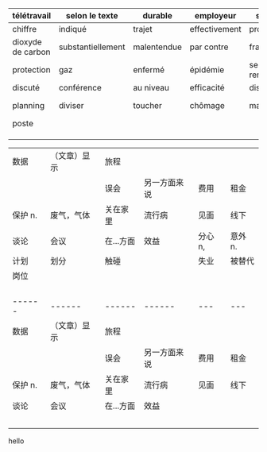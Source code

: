 | télétravail       | selon le texte    | durable     | employeur     | salariés      | chez soi      |
| ----------------- | ----------------- | ----------- | ------------- | ------------- | ------------- |
| chiffre           | indiqué           | trajet      | effectivement | protection    | émission      |
| dioxyde de carbon | substantiellement | malentendue | par contre    | frais         | loyer         |
| protection        | gaz               | enfermé     | épidémie      | se rencontrer | hors ligne    |
| discuté           | conférence        | au niveau   | efficacité    | distractions  | imprévus      |
| planning          | diviser           | toucher     | chômage       | majeur        | sont remplace |
| poste             |                   |             |               |               |               |
|                   |                   |             |               |               |               |
|                   |                   |             |               |               |               |
|                   |                   |             |               |               |               |


|        |        |        |        |       |       |
| ------ | ------ | ------ | ------ | ----- | ----- |
| 数据     | （文章）显示 | 旅程     |        |       |       |
|        |        | 误会     | 另一方面来说 | 费用    | 租金    |
| 保护  n. | 废气，气体  | 关在家里   | 流行病    | 见面    | 线下    |
| 谈论     | 会议     | 在...方面 | 效益     | 分心 n, | 意外 n. |
| 计划     | 划分     | 触碰     |        | 失业    | 被替代   |
| 岗位     |        |        |        |       |       |
|        |        |        |        |       |       |
|        |        |        |        |       |       |
|        |        |        |        |       |       |
|        |        |        |        |     |     |
| ------ | ------ | ------ | ------ | --- | --- |
| 数据     | （文章）显示 | 旅程     |        |     |     |
|        |        | 误会     | 另一方面来说 | 费用  | 租金  |
| 保护  n. | 废气，气体  | 关在家里   | 流行病    | 见面  | 线下  |
| 谈论     | 会议     | 在...方面 | 效益     |     |     |
|        |        |        |        |     |     |
|        |        |        |        |     |     |
|        |        |        |        |     |     |
|        |        |        |        |     |     |
|        |        |        |        |     |     |

hello
